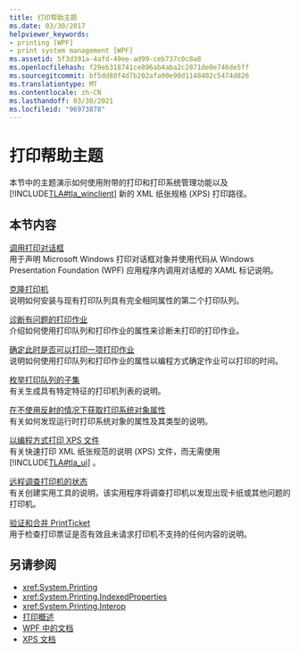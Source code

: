 ```yaml
---
title: 打印帮助主题
ms.date: 03/30/2017
helpviewer_keywords:
- printing [WPF]
- print system management [WPF]
ms.assetid: 5f3d391a-4afd-49ee-ad99-ceb737c0c8a8
ms.openlocfilehash: f29eb318741ce896ab4aba2c2871de0e746de5ff
ms.sourcegitcommit: bf5dd80f4d7b202afa90e90d1148402c5474d826
ms.translationtype: MT
ms.contentlocale: zh-CN
ms.lasthandoff: 03/30/2021
ms.locfileid: "96973878"
---
```

# <a name="printing-how-to-topics"></a>打印帮助主题
本节中的主题演示如何使用附带的打印和打印系统管理功能以及 [!INCLUDE[TLA#tla_winclient](../../../includes/tlasharptla-winclient-md.md)] 新的 XML 纸张规格 (XPS) 打印路径。  
  
## <a name="in-this-section"></a>本节内容  
 [调用打印对话框](how-to-invoke-a-print-dialog.md)  
 用于声明 Microsoft Windows 打印对话框对象并使用代码从 Windows Presentation Foundation (WPF) 应用程序内调用对话框的 XAML 标记说明。  
  
 [克隆打印机](how-to-clone-a-printer.md)  
 说明如何安装与现有打印队列具有完全相同属性的第二个打印队列。  
  
 [诊断有问题的打印作业](how-to-diagnose-problematic-print-job.md)  
 介绍如何使用打印队列和打印作业的属性来诊断未打印的打印作业。  
  
 [确定此时是否可以打印一项打印作业](how-to-discover-whether-a-print-job-can-be-printed-at-this-time-of-day.md)  
 说明如何使用打印队列和打印作业的属性以编程方式确定作业可以打印的时间。  
  
 [枚举打印队列的子集](how-to-enumerate-a-subset-of-print-queues.md)  
 有关生成具有特定特征的打印机列表的说明。  
  
 [在不使用反射的情况下获取打印系统对象属性](how-to-get-print-system-object-properties-without-reflection.md)  
 有关如何发现运行时打印系统对象的属性及其类型的说明。  
  
 [以编程方式打印 XPS 文件](how-to-programmatically-print-xps-files.md)  
 有关快速打印 XML 纸张规范的说明 (XPS) 文件，而无需使用 [!INCLUDE[TLA#tla_ui](../../../includes/tlasharptla-ui-md.md)] 。  
  
 [远程调查打印机的状态](how-to-remotely-survey-the-status-of-printers.md)  
 有关创建实用工具的说明，该实用程序将调查打印机以发现出现卡纸或其他问题的打印机。  
  
 [验证和合并 PrintTicket](how-to-validate-and-merge-printtickets.md)  
 用于检查打印票证是否有效且未请求打印机不支持的任何内容的说明。  
  
## <a name="see-also"></a>另请参阅

- <xref:System.Printing>
- <xref:System.Printing.IndexedProperties>
- <xref:System.Printing.Interop>
- [打印概述](printing-overview.md)
- [WPF 中的文档](documents-in-wpf.md)
- [XPS 文档](/windows/desktop/printdocs/documents)
